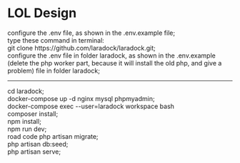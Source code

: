 <h1>LOL Design</h1>
configure the .env file, as shown in the .env.example file;<br>
type these command in terminal:<br>
git clone https://github.com/laradock/laradock.git;<br>
configure the .env file in folder laradock, as shown in the .env.example (delete the php worker part, because it will install the old php, and give a problem) file in folder laradock;<br>
<hr>
cd laradock;<br>
docker-compose up -d nginx mysql phpmyadmin;<br>
docker-compose exec --user=laradock workspace bash<br>
composer install;<br>
npm install;<br>
npm run dev;<br>
road code php artisan migrate;<br>
php artisan db:seed;<br>
php artisan serve;<br>

